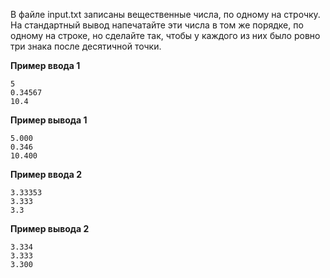 
В файле input.txt записаны вещественные числа, по одному на строчку. На стандартный вывод напечатайте эти числа в том же порядке, по одному на строке, но сделайте так, чтобы у каждого из них было ровно три знака после десятичной точки.

**Пример ввода 1**

    5
    0.34567
    10.4

**Пример вывода 1**

    5.000
    0.346
    10.400

**Пример ввода 2**

    3.33353
    3.333
    3.3
**Пример вывода 2**

    3.334
    3.333
    3.300



